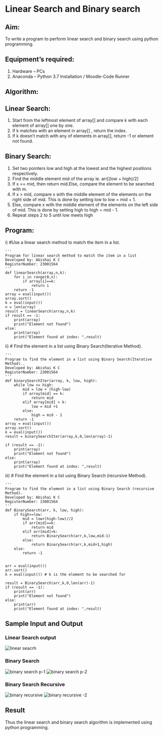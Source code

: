 # Linear Search and Binary search
## Aim:
To write a program to perform linear search and binary search using python programming.
## Equipment’s required:
1.	Hardware – PCs
2.	Anaconda – Python 3.7 Installation / Moodle-Code Runner
## Algorithm:
## Linear Search:
1.	Start from the leftmost element of array[] and compare k with each element of array[] one by one.
2.	If k matches with an element in array[] , return the index.
3.	If k doesn’t match with any of elements in array[], return -1 or element not found.
## Binary Search:
1.	Set two pointers low and high at the lowest and the highest positions respectively.
2.	Find the middle element mid of the array ie. arr[(low + high)/2]
3.	If x == mid, then return mid.Else, compare the element to be searched with m.
4.	If x > mid, compare x with the middle element of the elements on the right side of mid. This is done by setting low to low = mid + 1.
5.	Else, compare x with the middle element of the elements on the left side of mid. This is done by setting high to high = mid - 1.
6.	Repeat steps 2 to 5 until low meets high
## Program:
i)	#Use a linear search method to match the item in a list.
``````
''' 
Program for linear search method to match the item in a list
Developed by: Abishai K C
RegisterNumber: 23001564
'''
def linearSearch(array,n,k):
    for i in range(0,n):
        if array[i]==k:
            return i
    return -1
array = eval(input())
array.sort()
k = eval(input()) 
n = len(array)
result = linearSearch(array,n,k)
if result == -1:
    print(array)
    print("Element not found")
else:
    print(array)
    print("Element found at index: ",result)

``````
ii)	# Find the element in a list using Binary Search(Iterative Method).
``````
''' 
Program to find the element in a list using Binary Search(Iterative Method)..
Developed by: Abishai K C 
RegisterNumber: 23001564
'''
def binarySearchIter(array, k, low, high):
    while low <= high:
        mid = low + (high-low)
        if array[mid] == k:
            return mid
        elif array[mid] < k:
            low = mid +1
        else:
            high = mid - 1
    return -1
array = eval(input())
array.sort()
k = eval(input()) 
result = binarySearchIter(array,k,0,len(array)-1)

if (result == -1):
    print(array)
    print("Element not found")
else:
    print(array)
    print("Element found at index: ",result)
``````

iii)	# Find the element in a list using Binary Search (recursive Method).
```
''' 
Program to find the element in a list using Binary Search (recursive Method).
Developed by: Abishai K C
RegisterNumber: 23001564
'''
def BinarySearch(arr, k, low, high):
    if high>=low:
        mid = low+(high-low)//2
        if arr[mid]==k:
            return mid
        elif arr[mid]>k:
            return BinarySearch(arr,k,low,mid-1)
        else:
            return BinarySearch(arr,k,mid+1,high)
    else:
        return -1
    
    
arr = eval(input())
arr.sort()
k = eval(input()) # k is the element to be searched for

result = BinarySearch(arr,k,0,len(arr)-1)
if (result == -1):
    print(arr)
    print("Element not found")
else:
    print(arr)
    print("Element found at index: ",result)

```

## Sample Input and Output
### Linear Search output
![linear seacrh](https://github.com/Abishai95141/Search-Algorithm/assets/139335314/283c2ac2-ffe6-4389-92e5-ed0f2df2c0f3)

### Binary Search
![binary search p-1](https://github.com/Abishai95141/Search-Algorithm/assets/139335314/19b9aa62-ce02-4676-9fdf-97f82b96d838)
![binary search p-2](https://github.com/Abishai95141/Search-Algorithm/assets/139335314/e6c9c987-211e-416a-b9c9-daec09d6d1f7)


### Binary Search Recursive
![binary recursive](https://github.com/Abishai95141/Search-Algorithm/assets/139335314/87c7b6c7-717c-4ebe-8f30-087953246500)
![binary recursive -2](https://github.com/Abishai95141/Search-Algorithm/assets/139335314/a7d8e666-3c76-4e6b-8d71-c56b693e26f5)


## Result
Thus the linear search and binary search algorithm is implemented using python programming.
